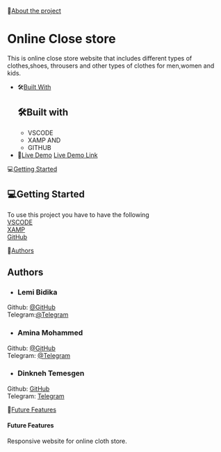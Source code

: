📖[About the project](#about-the-project)
# Online Close store
This is online close store website that includes different types of clothes,shoes,
throusers and other types of clothes for men,women and kids.
* 🛠️[Built With](#built-with)
  ## 🛠️Built with
   - VSCODE
   - XAMP AND
   - GITHUB
 * 🚀[Live Demo](#live-demo)
   [Live Demo Link](https://lemibk.github.io/Ledian/)
  
💻[Getting Started](#getting-started)
  ## 💻Getting Started
   To use this project you have to have the following<br>
[VSCODE](https://code.visualstudio.com/download)<br>
[XAMP](https://www.apachefriends.org/download.html)<br>
[GitHub](https://desktop.github.com/)<br>

👥[Authors](#authors)
## Authors
* ### Lemi Bidika
Github: [@GitHub](https://github.com/lemibk)<br>
Telegram:[@Telegram]( @Lemimrbk (https://t.me/Lemimrbk))<br>
* ### Amina Mohammed
 Github: [@GitHub](https://github.com/Amina5484)<br>
Telegram: [@Telegram]( @queenyese (https://t.me/queenyese))<br>
* ### Dinkneh Temesgen
Github: [GitHub](https://github.com/DinknehTemesgen)<br>
Telegram: [Telegram](https://t.me/Dinke1)<br>


🔭[Future Features](#future-features)
#### Future Features
Responsive website for online cloth store.
  
  

  
    
